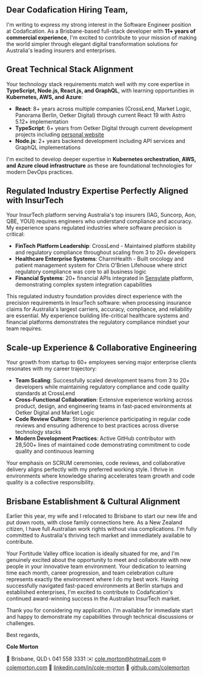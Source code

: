 ## Dear Codafication Hiring Team,

I'm writing to express my strong interest in the Software Engineer position at Codafication. As a Brisbane-based full-stack developer with **11+ years of commercial experience**, I'm excited to contribute to your mission of making the world simpler through elegant digital transformation solutions for Australia's leading insurers and enterprises.

## Great Technical Stack Alignment

Your technology stack requirements match well with my core expertise in **TypeScript, Node.js, React.js, and GraphQL**, with learning opportunities in **Kubernetes, AWS, and Azure**:

- **React**: 8+ years across multiple companies (CrossLend, Market Logic, Panorama Berlin, Oetker Digital) through current React 19 with Astro 5.12+ implementation
- **TypeScript**: 6+ years from Oetker Digital through current development projects including [personal website](https://colemorton.com)
- **Node.js**: 2+ years backend development including API services and GraphQL implementations

I'm excited to develop deeper expertise in **Kubernetes orchestration, AWS, and Azure cloud infrastructure** as these are foundational technologies for modern DevOps practices.

## Regulated Industry Expertise Perfectly Aligned with InsurTech

Your InsurTech platform serving Australia's top insurers (IAG, Suncorp, Aon, QBE, YOUI) requires engineers who understand compliance and accuracy. My experience spans regulated industries where software precision is critical:

- **FinTech Platform Leadership**: CrossLend - Maintained platform stability and regulatory compliance throughout scaling from 3 to 20+ developers
- **Healthcare Enterprise Systems**: CharmHealth - Built oncology and patient management system for Chris O'Brien Lifehouse where strict regulatory compliance was core to all business logic
- **Financial Systems**: 20+ financial APIs integrated in [Sensylate](https://github.com/ColeMorton/sensylate) platform, demonstrating complex system integration capabilities

This regulated industry foundation provides direct experience with the precision requirements in InsurTech software: when processing insurance claims for Australia's largest carriers, accuracy, compliance, and reliability are essential. My experience building life-critical healthcare systems and financial platforms demonstrates the regulatory compliance mindset your team requires.

## Scale-up Experience & Collaborative Engineering

Your growth from startup to 60+ employees serving major enterprise clients resonates with my career trajectory:

- **Team Scaling**: Successfully scaled development teams from 3 to 20+ developers while maintaining regulatory compliance and code quality standards at CrossLend
- **Cross-Functional Collaboration**: Extensive experience working across product, design, and engineering teams in fast-paced environments at Oetker Digital and Market Logic
- **Code Review Culture**: Strong experience participating in regular code reviews and ensuring adherence to best practices across diverse technology stacks
- **Modern Development Practices**: Active GitHub contributor with 28,500+ lines of maintained code demonstrating commitment to code quality and continuous learning

Your emphasis on SCRUM ceremonies, code reviews, and collaborative delivery aligns perfectly with my preferred working style. I thrive in environments where knowledge sharing accelerates team growth and code quality is a collective responsibility.

## Brisbane Establishment & Cultural Alignment

Earlier this year, my wife and I relocated to Brisbane to start our new life and put down roots, with close family connections here. As a New Zealand citizen, I have full Australian work rights without visa complications. I'm fully committed to Australia's thriving tech market and immediately available to contribute.

Your Fortitude Valley office location is ideally situated for me, and I'm genuinely excited about the opportunity to meet and collaborate with new people in your innovative team environment. Your dedication to learning time each month, career progression, and team celebration culture represents exactly the environment where I do my best work. Having successfully navigated fast-paced environments at Berlin startups and established enterprises, I'm excited to 
contribute to Codafication's continued award-winning success in the Australian InsurTech market.

Thank you for considering my application. I'm available for immediate start and happy to demonstrate my capabilities through technical discussions or challenges.

Best regards,

**Cole Morton**

📍 Brisbane, QLD
📞 041 558 3331
✉️ cole.morton@hotmail.com
🌐 [colemorton.com](https://colemorton.com)
💼 [linkedin.com/in/cole-morton](https://www.linkedin.com/in/cole-morton-72300745/)
📂 [github.com/colemorton](https://github.com/colemorton)

